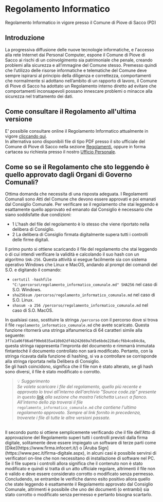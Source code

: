 # Regolamento Informatico
Regolamento Informatico in vigore presso il Comune di Piove di Sacco (PD)

## Introduzione
La progressiva diffusione delle nuove tecnologie informatiche, e l'accesso alla rete Internet dai Personal Computer, espone il Comune di Piove di Sacco ai rischi di un coinvolgimento sia patrimoniale che penale, creando problemi alla sicurezza e all’immagine del Comune stesso.
Premesso quindi che l’utilizzo delle risorse informatiche e telematiche del Comune deve sempre ispirarsi al principio della diligenza e correttezza, comportamenti che normalmente si adottano nell’ambito di un rapporto di lavoro, il Comune di Piove di Sacco ha adottato un Regolamento interno diretto ad evitare che comportamenti inconsapevoli possano innescare problemi o minacce alla sicurezza nel trattamento dei dati.

## Come consultare il Regolamento all'ultima versione
E' possibile consultare online il Regolamento Informatico attualmente in vigore [cliccando qui](regolamento_informatico_comunale.md).  
In alternativa sono disponibili file di tipo PDF presso il sito ufficiale del Comune di Piove di Sacco nella sezione [Regolamenti](https://piovedisacco.trasparenza-valutazione-merito.it/web/trasparenza/dettaglio-trasparenza?p_p_id=jcitygovmenutrasversaleleftcolumn_WAR_jcitygovalbiportlet&p_p_lifecycle=0&p_p_state=normal&p_p_mode=view&p_p_col_id=column-2&p_p_col_count=1&_jcitygovmenutrasversaleleftcolumn_WAR_jcitygovalbiportlet_current-page-parent=12501&_jcitygovmenutrasversaleleftcolumn_WAR_jcitygovalbiportlet_current-page=12503), oppure in forma cartacea su richiesta presso il nostro [Ufficio Personale](https://www.comune.piovedisacco.pd.it/it/organizational_unit/10356).  

## Come so se il Regolamento che sto leggendo è quello approvato dagli Organi di Governo Comunali?
Ottima domanda che necessita di una risposta adeguata.
I Regolamenti Comunali sono Atti del Comune che devono essere approvati e poi emanati dal Consiglio Comunale. Per verificare se il regolamento che stai leggendo è esattamente quello approvato ed emanato dal Consiglio è necessario che siano soddisfatte due condizioni:  
- 1 L'hash del file del regolamento è lo stesso che viene riportato nella delibera di Consiglio.
- 2 La delibera di Consiglio firmata digitalmente supera tutti i controlli delle firme digitali.

Il primo punto si ottiene scaricando il file del regolamento che stai leggendo o di cui intendi verificare la validità e calcolando il suo hash con un algoritmo `SHA-256`. Questa attività si esegue facilmente sia con sistema operativo Windows che Linux e MacOS, andando al prompt dei comandi del S.O. e digitando il comando:
- `certutil -hashfile "C:\percorso\regolamento_informatico_comunale.md" SHA256` nel caso di S.O. Windows.
- `sha256sum /percorso/regolamento_informatico_comunale.md` nel caso di S.O. Linux.
- `shasum -a 256 /percorso/regolamento_informatico_comunale.md` nel caso di S.O. MacOS.

In qualsiasi caso, sostituire la stringa `/percorso` con il percorso dove si trova il file `regolamento_informatico_comunale.md` che avete scaricato. 
Questa funzione ritornerà una stringa alfanumerica di 64 caratteri simile alla seguente: `3f7a1a06f86a6f90eb835a410b02df4b242669a7d5e6bde228a6cf6b4ce84c8a`, questa stringa rappresenta l'impronta del documento e rimmarrà immutata fintantoché il documento controllato non sarà modificato. Pertanto, con la stringa ricavata dalla funzione di hashing, si va a controllare se  corrisponde alla stringa riportata nella Delibera di Consiglio.  
Se gli hash coincidono, significa che il file non è stato alterato, se gli hash sono diversi, il file è stato modificato o corrotto.  
> 💡 _Suggerimento<br>
> Se volete scaricare i file del regolamento, quello più recente e approvato lo trovi all'interno dell'archivio "Source code.zip" presente in questo [link](https://github.com/Matteo-PioveDiSacco/Regolamento_Informatico/releases) alla sezione che mostra l'etichetta_ `Latest` _a fianco. All'interno dello zip troverai il file_ `regolamento_informatico_comunale.md` _che contiene l'ultimo regolamento approvato. Sempre al link fornito in precedenza, troverete i file di tutte le altre versioni passate._

<br>
Il secondo punto si ottiene semplicemente verificando che il file dell'Atto di approvazione del Regolamento superi tutti i controlli previsti dalla firma digitale, solitamente deve essere impiegato un software di terze parti come [Dike](https://www.firma.infocert.it/) o [Aruba Sign](https://www.pec.it/firma-digitale.aspx), in alcuni casi è possibile servirsi di verificatori on-line che non necessitano di installazione di software nel PC. Se il file supera i controlli allora significa che il contenuto non è stato modificato e quindi si tratta di un atto ufficiale regolare, altrimenti il file non è valido e deve essere considerato corrotto o modificato senza permesso.  
Concludendo, se entrambe le verifiche danno esito positivo allora quello che state leggendo è esattamente il Regolamento approvato dal Consiglio Comunale, altrimenti è possibile che uno dei documenti (o entrambi) sia stato corrotto o modificato senza permesso e pertanto bisogna scartarlo.

